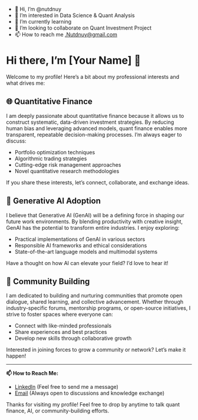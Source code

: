 - 👋 Hi, I’m @nutdnuy
- 👀 I’m interested in Data Science & Quant Analysis
- 🌱 I’m currently learning 
- 💞️ I’m looking to collaborate on Quant Investment Project
- 📫 How to reach me .Nutdnuy@gmail.com
# Hi there, I’m [Your Name] 👋

Welcome to my profile! Here’s a bit about my professional interests and what drives me:

## 🌐 Quantitative Finance
I am deeply passionate about quantitative finance because it allows us to construct systematic, data-driven investment strategies. By reducing human bias and leveraging advanced models, quant finance enables more transparent, repeatable decision-making processes. I’m always eager to discuss:
- Portfolio optimization techniques
- Algorithmic trading strategies
- Cutting-edge risk management approaches
- Novel quantitative research methodologies

If you share these interests, let’s connect, collaborate, and exchange ideas.

## 🤖 Generative AI Adoption
I believe that Generative AI (GenAI) will be a defining force in shaping our future work environments. By blending productivity with creative insight, GenAI has the potential to transform entire industries. I enjoy exploring:
- Practical implementations of GenAI in various sectors
- Responsible AI frameworks and ethical considerations
- State-of-the-art language models and multimodal systems

Have a thought on how AI can elevate your field? I’d love to hear it!

## 🤝 Community Building
I am dedicated to building and nurturing communities that promote open dialogue, shared learning, and collective advancement. Whether through industry-specific forums, mentorship programs, or open-source initiatives, I strive to foster spaces where everyone can:
- Connect with like-minded professionals
- Share experiences and best practices
- Develop new skills through collaborative growth

Interested in joining forces to grow a community or network? Let’s make it happen!

---

**📫 How to Reach Me:**  
- [LinkedIn](https://www.linkedin.com/) (Feel free to send me a message)
- [Email](mailto:your.email@example.com) (Always open to discussions and knowledge exchange)

Thanks for visiting my profile! Feel free to drop by anytime to talk quant finance, AI, or community-building efforts.

<!---
nutdnuy/nutdnuy is a ✨ special ✨ repository because its `README.md` (this file) appears on your GitHub profile.
You can click the Preview link to take a look at your changes.
--->
